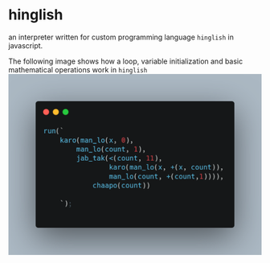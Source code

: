 # hinglish
an interpreter written for custom programming language `hinglish` in javascript.

The following image shows how a loop, variable initialization and basic mathematical operations work in `hinglish`
![image](./carbon.png)
